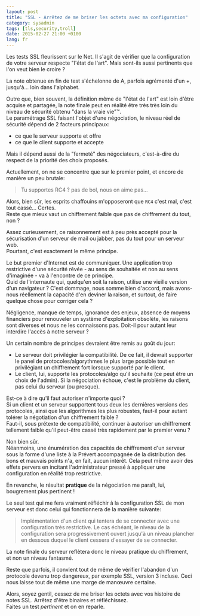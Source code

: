 ```yaml
---
layout: post
title: "SSL - Arrêtez de me briser les octets avec ma configuration"
category: sysadmin
tags: [tls,security,troll]
date: 2015-02-27 21:00 +0100
lang: fr
---
```


Les tests SSL fleurissent sur le Net. Il s'agit de vérifier que la configuration 
de votre serveur respecte "l'état de l'art". Mais sont-ils aussi pertinents que 
l'on veut bien le croire ?

La note obtenue en fin de test s'échelonne de A, parfois agrémenté d'un +,
jusqu'à... loin dans l'alphabet.

Outre que, bien souvent, la définition même de "l'état de l'art" est loin d'être
acquise et partagée, la note finale peut en réalité être très très loin du niveau
de sécurité obtenu "dans la vraie vie"™.  
Le paramétrage SSL faisant l'objet d'une négociation, le niveau réel de sécurité
dépend de 2 facteurs principaux:

- ce que le serveur supporte et offre
- ce que le client supporte et accepte

Mais il dépend aussi de la "fermeté" des négociateurs, c'est-à-dire du respect
de la priorité des choix proposés.

Actuellement, on ne se concentre que sur le premier point, et encore de manière
un peu brutale:

> Tu supportes RC4 ? pas de bol, nous on aime pas...

Alors, bien sûr, les esprits chaffouins m'opposeront que `RC4` c'est mal, c'est
tout cassé... Certes.  
Reste que mieux vaut un chiffrement faible que pas de chiffrement du tout, non ?

Assez curieusement, ce raisonnement est à peu près accepté pour la sécurisation
d'un serveur de mail ou jabber, pas du tout pour un serveur web.  
Pourtant, c'est exactement le même principe.

Le but premier d'Internet est de communiquer. Une application trop restrictive
d'une sécurité rêvée - au sens de souhaitée et non au sens d'imaginée - va à l'encontre de ce
principe.  
Quid de l'internaute qui, quelqu'en soit la raison, utilise une vieille version
d'un navigateur ? C'est dommage, nous somme bien d'accord, mais avons-nous
réellement la capacité d'en deviner la raison, et surtout, de faire quelque
chose pour corriger cela ?

Négligence, manque de temps, ignorance des enjeux, absence de moyens financiers
pour renouveler un système d'exploitation obsolète, les raisons sont diverses
et nous ne les connaissons pas. Doit-il pour autant leur interdire l'accès à
notre serveur ?

Un certain nombre de principes devraient être remis au goût du jour:

- Le serveur doit privilégier la compatibilité. De ce fait, il devrait supporter
  le panel de protocoles/algorythmes le plus large possible tout en privilégiant
  un chiffrement fort lorsque supporté par le client.
- Le client, lui, supporte les protocoles/algo qu'il souhaite (ce peut être un
  choix de l'admin). Si la négociation échoue, c'est le problème du client, pas
  celui du serveur (ou presque).

Est-ce à dire qu'il faut autoriser n'importe quoi ?  
Si un client et un serveur supportent tous deux les dernières versions des
protocoles, ainsi que les algorithmes les plus robustes, faut-il pour autant
tolérer la négotiation d'un chiffrement faible ?  
Faut-il, sous prétexte de compatibilité, continuer à autoriser un chiffrement
tellement faible qu'il peut-être cassé très rapidement par le premier venu ?

Non bien sûr.  
Néanmoins, une énumération des capacités de chiffrement d'un serveur sous la
forme d'une liste à la Prévert accompagnée de la distribution des bons et mauvais
points n'a, en fait, aucun intérêt. Cela peut même avoir des effets pervers
en incitant l'administrateur pressé à appliquer une configuration en réalité
trop restrictive.

En revanche, le résultat __pratique__ de la négociation me paraît, lui,
bougrement plus pertinent !

Le seul test qui me fera vraiment réfléchir à la configuration SSL de mon
serveur est donc celui qui fonctionnera de la manière suivante:

> Implémentation d'un client qui tentera de se connecter avec une configuration
  très restrictive. Le cas échéant, le niveau de la configuration sera
  progressivement ouvert jusqu'à un niveau plancher en dessous duquel le client
  cessera d'essayer de se connecter.

La note finale du serveur reflètera donc le niveau pratique du chiffrement, et
non un niveau fantasmé.

Reste que parfois, il convient tout de même de vérifier l'abandon d'un protocole
devenu trop dangereux, par exemple SSL, version 3 incluse. Ceci nous laisse tout
de même une marge de manœuvre certaine.

Alors, soyez gentil, cessez de me briser les octets avec vos histoire de notes
SSL. Arrêtez d'être binaires et réfléchissez.  
Faites un test _pertinent_ et on en reparle.
